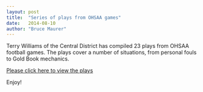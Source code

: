 ```yaml
---
layout: post
title:  "Series of plays from OHSAA games"
date:   2014-08-10
author: "Bruce Maurer"
---
```


Terry Williams of the Central District has compiled 23 plays from OHSAA football
games. The plays cover a number of situations, from personal fouls to Gold Book
mechanics.

[Please click here to view the plays](https://drive.google.com/folderview?id=0B8qyFTNhMluSVFYtZnFWZktwaDg&usp=sharing_eil)

Enjoy!
